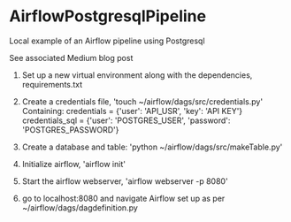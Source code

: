 # AirflowPostgresqlPipeline
Local example of an Airflow pipeline using Postgresql

See associated Medium blog post <url>

1. Set up a new virtual environment along with the dependencies, requirements.txt

2. Create a credentials file, 'touch ~/airflow/dags/src/credentials.py'
    Containing:
    credentials = {'user': 'API_USR', 'key': 'API KEY'}
    credentials_sql = {'user': 'POSTGRES_USER', 'password': 'POSTGRES_PASSWORD'}

3. Create a database and table: 'python ~/airflow/dags/src/makeTable.py'

4. Initialize airflow, 'airflow init'
5. Start the airflow webserver, 'airflow webserver -p 8080'
6. go to localhost:8080 and navigate Airflow set up as per ~/airflow/dags/dagdefinition.py

